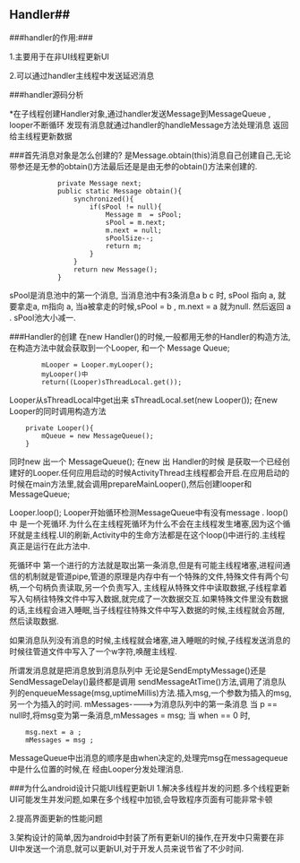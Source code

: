 ## Handler##
###handler的作用:###

1.主要用于在非UI线程更新UI


2.可以通过handler主线程中发送延迟消息


###handler源码分析


   *在子线程创建Handler对象,通过handler发送Message到MessageQueue , looper不断循环 发现有消息就通过handler的handleMessage方法处理消息 返回给主线程更新数据

###首先消息对象是怎么创建的? 
是Message.obtain(this)消息自己创建自己,无论带参还是无参的obtain()方法最后还是是由无参的obtain()方法来创建的.
   
```
			private Message next;
			public static Message obtain(){
				synchronized(){
					if(sPool != null){
						Message m  = sPool;
						sPool = m.next;
						m.next = null;
						sPoolSize--;
						return m;
					}
				}
				return new Message();
			}
```
  sPool是消息池中的第一个消息, 当消息池中有3条消息a b c 时, sPool 指向 a, 就要拿走a, m指向 a,
  当a被拿走的时候,sPool = b , m.next = a 就为null. 然后返回 a . sPool池大小减一.

###Handler的创建
在new Handler()的时候,一般都用无参的Handler的构造方法,在构造方法中就会获取到一个Looper, 和一个 Message Queue;

```   
		mLooper = Looper.myLooper();
		myLooper()中
		return((Looper)sThreadLocal.get());
```
	
Looper从sThreadLocal中get出来
   sThreadLocal.set(new Looper());
  在new Looper的同时调用构造方法

```
	private Looper(){
		mQueue = new MessageQueue();
	}
```
  同时new 出一个 MessageQueue();
  在new 出 Handler的时候 是获取一个已经创建好的Looper.任何应用启动的时候ActivityThread主线程都会开启.在应用启动的时候在main方法里,就会调用prepareMainLooper(),然后创建looper和 MessageQueue;

  Looper.loop(); Looper开始循环检测MessageQueue中有没有message . loop()中 是一个死循环.为什么在主线程死循环为什么不会在主线程发生堵塞,因为这个循环就是主线程.UI的刷新,Activity中的生命方法都是在这个loop()中进行的.主线程真正是运行在此方法中.

  死循环中  第一个进行的方法就是取出第一条消息,但是有可能主线程堵塞,进程间通信的机制就是管道pipe,管道的原理是内存中有一个特殊的文件,特殊文件有两个句柄,一个句柄负责读取,另一个负责写入, 主线程从特殊文件中读取数据,子线程拿着写入句柄往特殊文件中写入数据,就完成了一次数据交互.如果特殊文件里没有数据的话,主线程会进入睡眠,当子线程往特殊文件中写入数据的时候,主线程就会苏醒,然后读取数据.

  如果消息队列没有消息的时候,主线程就会堵塞,进入睡眠的时候,子线程发送消息的时候往管道文件中写入了一个w字符,唤醒主线程.

  所谓发消息就是把消息放到消息队列中
  无论是SendEmptyMessage()还是SendMessageDelay()最终都是调用 sendMessageAtTime()方法,调用了消息队列的enqueueMessage(msg,uptimeMillis)方法.插入msg,一个参数为插入的msg,另一个为插入的时间.
  mMessages---->为消息队列中的第一条消息
  当 p == null时,将msg变为第一条消息,mMessages = msg;
  当 when == 0 时, 

		msg.next = a ;
		mMessages = msg ;
  MessageQueue中出消息的顺序是由when决定的,处理完msg在messagequeue中是什么位置的时候,在 经由Looper分发处理消息.
 


###为什么android设计只能UI线程更新UI
1.解决多线程并发的问题.多个线程更新UI可能发生并发问题,如果在多个线程中加锁,会导致程序页面有可能非常卡顿

2.提高界面更新的性能问题

3.架构设计的简单,因为android中封装了所有更新UI的操作,在开发中只需要在非UI中发送一个消息,就可以更新UI,对于开发人员来说节省了不少时间.
